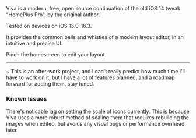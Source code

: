 Viva is a modern, free, open source continuation of the old iOS 14 tweak "HomePlus Pro", by the original author.

Tested on devices on iOS 13.0-16.3.

It provides the common bells and whistles of a modern layout editor, in an intuitive and precise UI.

Pinch the homescreen to edit your layout.

---

~ This is an after-work project, and I can't really predict how much time I'll have to work on it, but I have a lot of features planned, and a roadmap forward for adding them, stay tuned. 

### Known Issues

There's noticable lag on setting the scale of icons currently. 
This is because Viva uses a more robust method of scaling them that requires rebuilding the images when edited, but avoids any visual bugs or performance overhead later.

